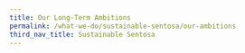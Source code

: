```yaml
---
title: Our Long-Term Ambitions
permalink: /what-we-do/sustainable-sentosa/our-ambitions
third_nav_title: Sustainable Sentosa
---
```









